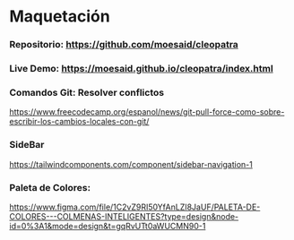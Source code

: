 # Maquetación
### Repositorio: https://github.com/moesaid/cleopatra
### Live Demo: https://moesaid.github.io/cleopatra/index.html
### Comandos Git: Resolver conflictos
https://www.freecodecamp.org/espanol/news/git-pull-force-como-sobre-escribir-los-cambios-locales-con-git/
### SideBar
https://tailwindcomponents.com/component/sidebar-navigation-1

### Paleta de Colores: 
https://www.figma.com/file/1C2vZ9RI50YfAnLZI8JaUF/PALETA-DE-COLORES---COLMENAS-INTELIGENTES?type=design&node-id=0%3A1&mode=design&t=gqRvUTt0aWUCMN90-1
